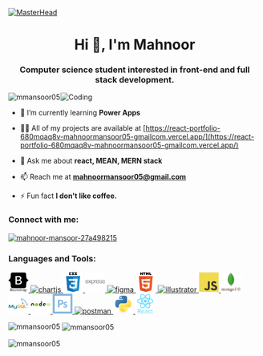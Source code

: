 <!-- [![MasterHead](https://wallpapercave.com/uwp/uwp2288540.gif)](https://mmansoor05.io) -->
[![MasterHead](https://cdn.musebycl.io/2019-05/study-girl-hed-2019.jpg)](https://mmansoor05.io)
<!-- <p align="center">
  <img src="https://media.tenor.com/zFYlcnyDzhkAAAAd/student-studying.gif" />
</p> -->
<h1 align="center">Hi 👋, I'm Mahnoor</h1>
<h3 align="center">Computer science student interested in front-end and full stack development.</h3>
<!-- <img align="right" alt="Coding" width="400" src="https://cdn.dribbble.com/users/355439/screenshots/1636997/desk.gif">  -->
<img align="right" alt="Coding" width="400" src="https://cdn.dribbble.com/users/355439/screenshots/1636997/desk.gif"> 
<p align="left"> <img src="https://komarev.com/ghpvc/?username=mmansoor05&label=Profile%20views&color=0e75b6&style=flat" alt="mmansoor05" /> </p>

- 🌱 I’m currently learning **Power Apps**

- 👨‍💻 All of my projects are available at [https://react-portfolio-680mqaq8v-mahnoormansoor05-gmailcom.vercel.app/](https://react-portfolio-680mqaq8v-mahnoormansoor05-gmailcom.vercel.app/)

- 💬 Ask me about **react, MEAN, MERN stack**

- 📫 Reach me at **mahnoormansoor05@gmail.com**

- ⚡ Fun fact **I don't like coffee.**


<h3 align="left">Connect with me:</h3>
<p align="left">
<a href="https://linkedin.com/in/mahnoor-mansoor-27a498215" target="blank"><img align="center" src="https://raw.githubusercontent.com/rahuldkjain/github-profile-readme-generator/master/src/images/icons/Social/linked-in-alt.svg" alt="mahnoor-mansoor-27a498215" height="30" width="40" /></a>
</p>

<h3 align="left">Languages and Tools:</h3>
<p align="left"> <a href="https://getbootstrap.com" target="_blank" rel="noreferrer"> <img src="https://raw.githubusercontent.com/devicons/devicon/master/icons/bootstrap/bootstrap-plain-wordmark.svg" alt="bootstrap" width="40" height="40"/> </a> <a href="https://www.chartjs.org" target="_blank" rel="noreferrer"> <img src="https://www.chartjs.org/media/logo-title.svg" alt="chartjs" width="40" height="40"/> </a> <a href="https://www.w3schools.com/css/" target="_blank" rel="noreferrer"> <img src="https://raw.githubusercontent.com/devicons/devicon/master/icons/css3/css3-original-wordmark.svg" alt="css3" width="40" height="40"/> </a> <a href="https://expressjs.com" target="_blank" rel="noreferrer"> <img src="https://raw.githubusercontent.com/devicons/devicon/master/icons/express/express-original-wordmark.svg" alt="express" width="40" height="40"/> </a> <a href="https://www.figma.com/" target="_blank" rel="noreferrer"> <img src="https://www.vectorlogo.zone/logos/figma/figma-icon.svg" alt="figma" width="40" height="40"/> </a> <a href="https://www.w3.org/html/" target="_blank" rel="noreferrer"> <img src="https://raw.githubusercontent.com/devicons/devicon/master/icons/html5/html5-original-wordmark.svg" alt="html5" width="40" height="40"/> </a> <a href="https://www.adobe.com/in/products/illustrator.html" target="_blank" rel="noreferrer"> <img src="https://www.vectorlogo.zone/logos/adobe_illustrator/adobe_illustrator-icon.svg" alt="illustrator" width="40" height="40"/> </a> <a href="https://developer.mozilla.org/en-US/docs/Web/JavaScript" target="_blank" rel="noreferrer"> <img src="https://raw.githubusercontent.com/devicons/devicon/master/icons/javascript/javascript-original.svg" alt="javascript" width="40" height="40"/> </a> <a href="https://www.mongodb.com/" target="_blank" rel="noreferrer"> <img src="https://raw.githubusercontent.com/devicons/devicon/master/icons/mongodb/mongodb-original-wordmark.svg" alt="mongodb" width="40" height="40"/> </a> <a href="https://www.mysql.com/" target="_blank" rel="noreferrer"> <img src="https://raw.githubusercontent.com/devicons/devicon/master/icons/mysql/mysql-original-wordmark.svg" alt="mysql" width="40" height="40"/> </a> <a href="https://nodejs.org" target="_blank" rel="noreferrer"> <img src="https://raw.githubusercontent.com/devicons/devicon/master/icons/nodejs/nodejs-original-wordmark.svg" alt="nodejs" width="40" height="40"/> </a> <a href="https://www.photoshop.com/en" target="_blank" rel="noreferrer"> <img src="https://raw.githubusercontent.com/devicons/devicon/master/icons/photoshop/photoshop-line.svg" alt="photoshop" width="40" height="40"/> </a> <a href="https://postman.com" target="_blank" rel="noreferrer"> <img src="https://www.vectorlogo.zone/logos/getpostman/getpostman-icon.svg" alt="postman" width="40" height="40"/> </a> <a href="https://www.python.org" target="_blank" rel="noreferrer"> <img src="https://raw.githubusercontent.com/devicons/devicon/master/icons/python/python-original.svg" alt="python" width="40" height="40"/> </a> <a href="https://reactjs.org/" target="_blank" rel="noreferrer"> <img src="https://raw.githubusercontent.com/devicons/devicon/master/icons/react/react-original-wordmark.svg" alt="react" width="40" height="40"/> </a> </p>

<p><img align="left" src="https://github-readme-stats.vercel.app/api/top-langs?username=mmansoor05&show_icons=true&locale=en&layout=compact" alt="mmansoor05" /></p>

<p>&nbsp;<img align="center" src="https://github-readme-stats.vercel.app/api?username=mmansoor05&show_icons=true&locale=en" alt="mmansoor05" /></p>

<p><img align="center" src="https://github-readme-streak-stats.herokuapp.com/?user=mmansoor05&" alt="mmansoor05" /></p>
